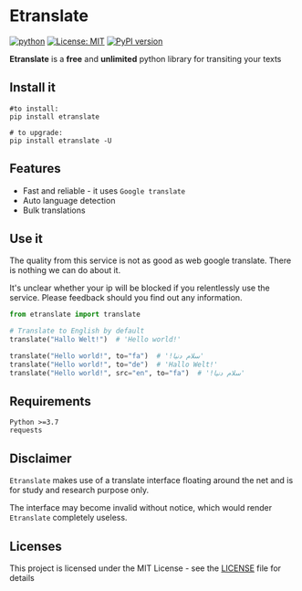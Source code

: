 # Etranslate

[![python](https://img.shields.io/static/v1?label=python+&message=3.7%2B&color=blue)](https://img.shields.io/static/v1?label=python+&message=3.7%2B&color=blue) [![License: MIT](https://img.shields.io/badge/License-MIT-yellow.svg)](https://opensource.org/licenses/MIT) [![PyPI version](https://badge.fury.io/py/etranslate.svg)](https://badge.fury.io/py/etranslate)

**Etranslate** is a **free** and **unlimited** python library for transiting your texts 

## Install it

```shell
#to install:
pip install etranslate

# to upgrade:
pip install etranslate -U

```

## Features
-  Fast and reliable - it uses `Google translate`
-  Auto language detection
-  Bulk translations


## Use it

The quality from this service is not as good as web google translate. There is nothing we can do about it.

It's unclear whether your ip will be blocked if you relentlessly use the service. Please feedback should you find out any information.

```python
from etranslate import translate

# Translate to English by default
translate("Hallo Welt!")  # 'Hello world!'

translate("Hello world!", to="fa")  # '!سلام دنیا'
translate("Hello world!", to="de")  # 'Hallo Welt!'
translate("Hello world!", src="en", to="fa")  # '!سلام دنیا'
```

## Requirements

```
Python >=3.7
requests
```


## Disclaimer

``Etranslate`` makes use of a translate interface floating around the net and is for study and research purpose only.

 The interface may become invalid without notice, which would render ``Etranslate`` completely useless.

## Licenses

This project is licensed under the MIT License - see the [LICENSE](https://github.com/ixabolfazl/etranslate/LICENSE) file for details
